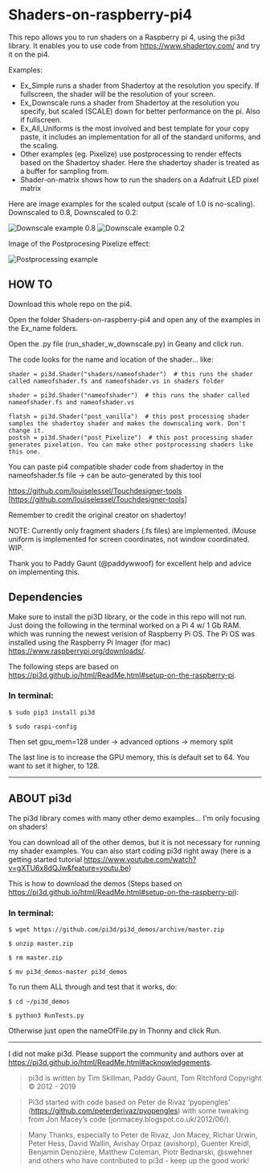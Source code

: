 # Shaders-on-raspberry-pi4

This repo allows you to run shaders on a Raspberry pi 4, using the pi3d library. 
It enables you to use code from https://www.shadertoy.com/ and try it on the pi4.

Examples:

- Ex_Simple runs a shader from Shadertoy at the resolution you specify. If fullscreen, the shader will be the resolution of your screen.
- Ex_Downscale runs a shader from Shadertoy at the resolution you specify, but scaled (SCALE) down for better performance on the pi. Also if fullscreen.
- Ex_All_Uniforms is the most involved and best template for your copy paste, it includes an implementation for all of the standard uniforms, and the scaling.
- Other examples (eg. Pixelize) use postprocessing to render effects based on the Shadertoy shader. Here the shadertoy shader is treated as a buffer for sampling from.
- Shader-on-matrix shows how to run the shaders on a Adafruit LED pixel matrix


Here are image examples for the scaled output (scale of 1.0 is no-scaling).
Downscaled to 0.8, Downscaled to 0.2:

![Downscale example 0.8](https://github.com/louiselessel/Shaders-on-raspberry-pi4/blob/master/Documentation/Screenshot_0.8scale.png)
![Downscale example 0.2](https://github.com/louiselessel/Shaders-on-raspberry-pi4/blob/master/Documentation/Screenshot_0.2scale.png)

Image of the Postprocesing Pixelize effect:

![Postprocessing example](https://github.com/louiselessel/Shaders-on-raspberry-pi4/blob/master/Documentation/Screenshot_postprocessing_new.png)


## HOW TO

Download this whole repo on the pi4.
  
Open the folder Shaders-on-raspberry-pi4 and open any of the examples in the Ex_name folders.
  
Open the .py file (run_shader_w_downscale.py) in Geany and click run.


The code looks for the name and location of the shader... like:
	
	shader = pi3d.Shader("shaders/nameofshader")  # this runs the shader called nameofshader.fs and nameofshader.vs in shaders folder
	
	shader = pi3d.Shader("nameofshader")  # this runs the shader called nameofshader.fs and nameofshader.vs
		
	flatsh = pi3d.Shader("post_vanilla")  # this post processing shader samples the shadertoy shader and makes the downscaling work. Don't change it.
	postsh = pi3d.Shader("post_Pixelize")  # this post processing shader generates pixelation. You can make other postprocessing shaders like this one.


You can paste pi4 compatible shader code from shadertoy in the nameofshader.fs file -> can be auto-generated by this tool

https://github.com/louiselessel/Touchdesigner-tools [https://github.com/louiselessel/Touchdesigner-tools]

Remember to credit the original creator on shadertoy!


NOTE: 
Currently only fragment shaders (.fs files) are implemented.
iMouse uniform is implemented for screen coordinates, not window coordinated. WIP.


Thank you to Paddy Gaunt (@paddywwoof) for excellent help and advice on implementing this.


## Dependencies

Make sure to install the pi3D library, or the code in this repo will not run.
Just doing the following in the terminal worked on a Pi 4 w/ 1 Gb RAM. which was running the newest verision of Raspberry Pi OS.
The Pi OS was installed using the Raspberry Pi Imager (for mac) https://www.raspberrypi.org/downloads/.

The following steps are based on https://pi3d.github.io/html/ReadMe.html#setup-on-the-raspberry-pi.

### In terminal:

	$ sudo pip3 install pi3d

	$ sudo raspi-config

Then set gpu_mem=128 under -> advanced options -> memory split

The last line is to increase the GPU memory, this is default set to 64.
You want to set it higher, to 128.


-------------
## ABOUT pi3d

The pi3d library comes with many other demo examples... I'm only focusing on shaders!

You can download all of the other demos, but it is not necessary for running my shader examples. 
You can also start coding pi3d right away (here is a getting started tutorial https://www.youtube.com/watch?v=gXTU6x8dQJw&feature=youtu.be)

This is how to download the demos (Steps based on https://pi3d.github.io/html/ReadMe.html#setup-on-the-raspberry-pi):

### In terminal:

	$ wget https://github.com/pi3d/pi3d_demos/archive/master.zip

	$ unzip master.zip

	$ rm master.zip

	$ mv pi3d_demos-master pi3d_demos



To run them ALL through and test that it works, do:

	$ cd ~/pi3d_demos

	$ python3 RunTests.py

Otherwise just open the nameOfFile.py in Thonny and click Run.

-------------

I did not make pi3d.
Please support the community and authors over at https://pi3d.github.io/html/ReadMe.html#acknowledgements.

> pi3d is written by Tim Skillman, Paddy Gaunt, Tom Ritchford Copyright © 2012 - 2019

> Pi3d started with code based on Peter de Rivaz ‘pyopengles’ (https://github.com/peterderivaz/pyopengles) with some tweaking from Jon Macey’s code (jonmacey.blogspot.co.uk/2012/06/).

> Many Thanks, especially to Peter de Rivaz, Jon Macey, Richar Urwin, Peter Hess, David Wallin, Avishay Orpaz (avishorp), Guenter Kreidl, Benjamin Denozière, Matthew Coleman, Piotr Bednarski, @swehner and others who have contributed to pi3d - keep up the good work!
